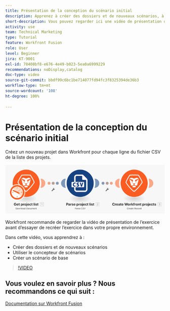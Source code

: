 ```yaml
---
title: Présentation de la conception du scénario initial
description: Apprenez à créer des dossiers et de nouveaux scénarios, à utiliser le concepteur de scénarios et à créer un scénario de base sur  [!DNL Adobe Workfront Fusion].
short-description: Vous pouvez regarder ici une vidéo de présentation d’exercice sur la création de scénarios.
activity: use
team: Technical Marketing
type: Tutorial
feature: Workfront Fusion
role: User
level: Beginner
jira: KT-9001
exl-id: 78408bf8-e676-4e49-b023-5ea0a6999229
recommendations: noDisplay,catalog
doc-type: video
source-git-commit: bbdf99c6bc1be714077fd94fc3f8325394de36b3
workflow-type: tm+mt
source-wordcount: '108'
ht-degree: 100%

---
```


# Présentation de la conception du scénario initial

Créez un nouveau projet dans Workfront pour chaque ligne du fichier CSV de la liste des projets.

![Image du scénario Fusion](assets/understand-the-basics-1.png)

Workfront recommande de regarder la vidéo de présentation de l’exercice avant d’essayer de recréer l’exercice dans votre propre environnement.

Dans cette vidéo, vous apprendrez à :

* Créer des dossiers et de nouveaux scénarios
* Utiliser le concepteur de scénarios
* Créer un scénario de base

>[!VIDEO](https://video.tv.adobe.com/v/3415973/?quality=12&learn=on&enablevpops=1&captions=fre_fr)


## Vous voulez en savoir plus ? Nous recommandons ce qui suit :

[Documentation sur Workfront Fusion](https://experienceleague.adobe.com/fr/docs/workfront-fusion/using/get-started-with-fusion/understand-workfront-fusion/workfront-fusion-overview)
